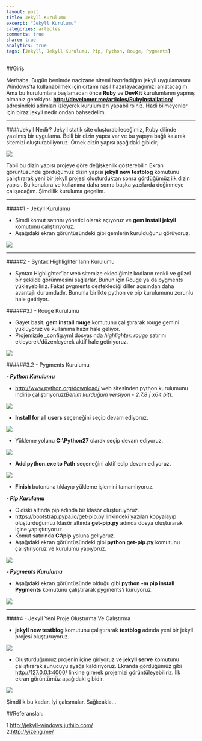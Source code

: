 ```yaml
---
layout: post
title: Jekyll Kurulumu
excerpt: "Jekyll Kurulumu"
categories: articles
comments: true
share: true
analytics: true
tags: [Jekyll, Jekyll Kurulumu, Pip, Python, Rouge, Pygments]
---
```


##Giriş

Merhaba,
Bugün benimde nacizane sitemi hazırladığım jekyll uygulamasını Windows'ta kullanabilmek için ortamı nasıl hazırlayacağımızı anlatacağım. 
Ama bu kurulumlara başlamadan önce **Ruby** ve **DevKit** kurulumlarını yapmış olmanız gerekiyor. **<http://develomer.me/articles/RubyInstallation/>** adresindeki adımları izleyerek 
kurulumları yapabilirsiniz. Hadi bilmeyenler için biraz jekyll nedir ondan bahsedelim.

---

####Jekyll Nedir?
Jekyll statik site oluşturabileceğimiz, Ruby dilinde yazılmış bir uygulama. Belli bir dizin yapısı var ve bu yapıya bağlı kalarak sitemizi oluşturabiliyoruz. 
Örnek dizin yapısı aşağıdaki gibidir;

![](../../images/2016-01-22-JekyllInstallation/0.png)

Tabii bu dizin yapısı projeye göre değişkenlik gösterebilir. Ekran görüntüsünde gördüğümüz dizin yapısı **jekyll new testblog** komutunu çalıştırarak
yeni bir jekyll projesi oluşturduktan sonra gördüğümüz ilk dizin yapısı. Bu konulara ve kullanıma daha sonra başka yazılarda değinmeye çalışacağım. Şimdilik
kuruluma geçelim.

---

#####1 - Jekyll Kurulumu

-	Şimdi komut satırını yönetici olarak açıyoruz ve **gem install jekyll** komutunu çalıştırıyoruz.
-	Aşağıdaki ekran görüntüsündeki gibi gemlerin kurulduğunu görüyoruz.

![](../../images/2016-01-22-JekyllInstallation/1.png)

---

#####2 - Syntax Highlighter'ların Kurulumu

-	Syntax Highlighter’lar web sitemize eklediğimiz kodların renkli ve güzel bir şekilde görünmesini sağlarlar. 
Bunun için Rouge ya da pygments yükleyebiliriz. Fakat pygments desteklediği diller açısından daha avantajlı durumdadır. 
Bununla birlikte python ve pip kurulumunu zorunlu hale getiriyor.

######3.1 - Rouge Kurulumu

-	Gayet basit. **gem install rouge** komutunu çalıştırarak rouge gemini yüklüyoruz ve kullanıma hazır hale geliyor.
-	Projemizde _config.yml dosyasında *highlighter: rouge* satırını ekleyerek/düzenleyerek aktif hale getiriyoruz.

![](../../images/2016-01-22-JekyllInstallation/2.png)

######3.2 - Pygments Kurulumu

***- Python Kurulumu***

-	<http://www.python.org/download/> web sitesinden python kurulumunu indirip çalıştırıyoruz(*Benim kurduğum versiyon - 2.7.8 | x64 bit*).

![](../../images/2016-01-22-JekyllInstallation/3.png)

-	**Install for all users** seçeneğini seçip devam ediyoruz.

![](../../images/2016-01-22-JekyllInstallation/4.png)

-	Yükleme yolunu **C:\Python27** olarak seçip devam ediyoruz.

![](../../images/2016-01-22-JekyllInstallation/5.png)

-	**Add python.exe to Path** seçeneğini aktif edip devam ediyoruz.

![](../../images/2016-01-22-JekyllInstallation/6.png)

-	**Finish** butonuna tıklayıp yükleme işlemini tamamlıyoruz.

***- Pip Kurulumu***

-	C diski altında pip adında bir klasör oluşturuyoruz.
-	<https://bootstrap.pypa.io/get-pip.py> linkindeki yazıları kopyalayıp  oluşturduğumuz klasör altında **get-pip.py** adında dosya oluşturarak içine yapıştırıyoruz.
-	Komut satırında **C:\pip** yoluna geliyoruz.
-	Aşağıdaki ekran görüntüsündeki gibi **python get-pip.py** komutunu çalıştırıyoruz ve kurulumu yapıyoruz. 

![](../../images/2016-01-22-JekyllInstallation/7.png)

***- Pygments Kurulumu***

-	Aşağıdaki ekran görüntüsünde olduğu gibi **python -m pip install Pygments** komutunu çalıştırarak pygments’i kuruyoruz.

![](../../images/2016-01-22-JekyllInstallation/8.png)

---

####4 - Jekyll Yeni Proje Oluşturma Ve Çalıştırma

-	**jekyll new testblog** komutunu çalıştırarak **testblog** adında yeni bir jekyll projesi oluşturuyoruz.

![](../../images/2016-01-22-JekyllInstallation/9.png)

-	Oluşturduğumuz projenin içine giriyoruz ve **jekyll serve** komutunu çalıştırarak sunucuyu ayağa kaldırıyoruz. 
Ekranda gördüğümüz gibi http://127.0.0.1:4000/ linkine girerek projemizi görüntüleyebiliriz. İlk ekran görüntümüz aşağıdaki gibidir.

![](../../images/2016-01-22-JekyllInstallation/10.png)

Şimdilik bu kadar. İyi çalışmalar. Sağlıcakla...

##Referanslar:

1.<http://jekyll-windows.juthilo.com/>  
2.<http://yizeng.me/>  
